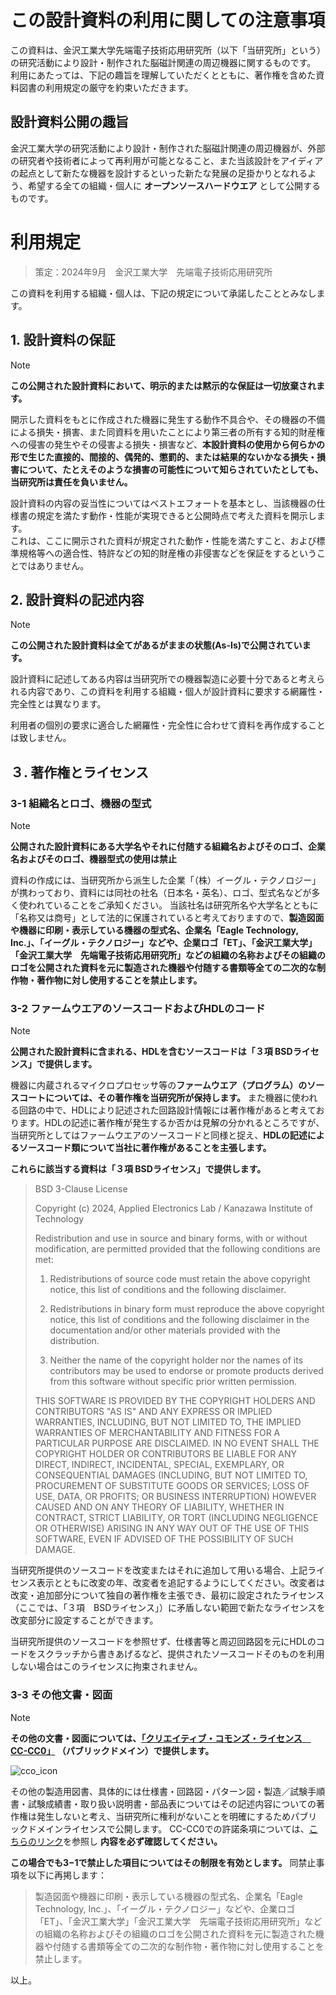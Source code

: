 # この設計資料の利用に関しての注意事項
この資料は、金沢工業大学先端電子技術応用研究所（以下「当研究所」という）の研究活動により設計・制作された脳磁計関連の周辺機器に関するものです。 </br>
利用にあたっては、下記の趣旨を理解していただくとともに、著作権を含めた資料図書の利用規定の厳守を約束いただきます。

## 設計資料公開の趣旨

金沢工業大学の研究活動により設計・制作された脳磁計関連の周辺機器が、外部の研究者や技術者によって再利用が可能となること、また当該設計をアイディアの起点として新たな機器を設計するといった新たな発展の足掛かりとなれるよう、希望する全ての組織・個人に **オープンソースハードウエア** として公開するものです。

# 利用規定
> 策定：2024年9月　金沢工業大学　先端電子技術応用研究所

この資料を利用する組織・個人は、下記の規定について承諾したこととみなします。

## 1. 設計資料の保証
> [!NOTE]
> **この公開された設計資料において、明示的または黙示的な保証は一切放棄されます。**

開示した資料をもとに作成された機器に発生する動作不具合や、その機器の不備による損失・損害、また同資料を用いたことにより第三者の所有する知的財産権への侵害の発生やその侵害よる損失・損害など、**本設計資料の使用から何らかの形で生じた直接的、間接的、偶発的、懲罰的、または結果的ないかなる損失・損害について、たとえそのような損害の可能性について知らされていたとしても、当研究所は責任を負いません。**

設計資料の内容の妥当性についてはベストエフォートを基本とし、当該機器の仕様書の規定を満たす動作・性能が実現できると公開時点で考えた資料を開示します。</br> これは、ここに開示された資料が規定された動作・性能を満たすこと、および標準規格等への適合性、特許などの知的財産権の非侵害などを保証をするということではありません。



## 2. 設計資料の記述内容
> [!NOTE]
> **この公開された設計資料は全てがあるがままの状態(As-Is)で公開されています。**

設計資料に記述してある内容は当研究所での機器製造に必要十分であると考えられる内容であり、この資料を利用する組織・個人が設計資料に要求する網羅性・完全性とは異なります。

利用者の個別の要求に適合した網羅性・完全性に合わせて資料を再作成することは致しません。

## ３. 著作権とライセンス

### 3-1 組織名とロゴ、機器の型式
> [!NOTE]
> **公開された設計資料にある大学名やそれに付随する組織名およびそのロゴ、企業名およびそのロゴ、機器型式の使用は禁止**

資料の作成には、当研究所から派生した企業「（株）イーグル・テクノロジー」が携わっており、資料には同社の社名（日本名・英名）、ロゴ、型式名などが多く使われていることをご承知ください。
当該社名は研究所名や大学名とともに「名称又は商号」として法的に保護されていると考えておりますので、**製造図面や機器に印刷・表示している機器の型式名、企業名「Eagle Technology, Inc.」、「イーグル・テクノロジー」などや、企業ロゴ「ET」、「金沢工業大学」「金沢工業大学　先端電子技術応用研究所」などの組織の名称およびその組織のロゴを公開された資料を元に製造された機器や付随する書類等全ての二次的な制作物・著作物に対し使用することを禁止します。**

### 3-2 ファームウエアのソースコードおよびHDLのコード
> [!NOTE]
> **公開された設計資料に含まれる、HDLを含むソースコードは「３項 BSDライセンス」で提供します。**

機器に内蔵されるマイクロプロセッサ等の**ファームウエア（プログラム）のソースコートについては、その著作権を当研究所が保持します。** また機器に使われる回路の中で、HDLにより記述された回路設計情報には著作権があると考えております。HDLの記述に著作権が発生するか否かは見解の分かれるところですが、当研究所としてはファームウエアのソースコードと同様と捉え、**HDLの記述によるソースコード類について当社に著作権があることを主張します。**

**これらに該当する資料は「３項 BSDライセンス」で提供します。**

> BSD 3-Clause License
>
>Copyright (c) 2024, Applied Electronics Lab / Kanazawa Institute of Technology
>
>Redistribution and use in source and binary forms, with or without
>modification, are permitted provided that the following conditions are met:
>
>1. Redistributions of source code must retain the above copyright notice, this
>   list of conditions and the following disclaimer.
>
>2. Redistributions in binary form must reproduce the above copyright notice,
>   this list of conditions and the following disclaimer in the documentation
>   and/or other materials provided with the distribution.
>
>3. Neither the name of the copyright holder nor the names of its
>   contributors may be used to endorse or promote products derived from
>   this software without specific prior written permission.
>
>THIS SOFTWARE IS PROVIDED BY THE COPYRIGHT HOLDERS AND CONTRIBUTORS "AS IS"
>AND ANY EXPRESS OR IMPLIED WARRANTIES, INCLUDING, BUT NOT LIMITED TO, THE
>IMPLIED WARRANTIES OF MERCHANTABILITY AND FITNESS FOR A PARTICULAR PURPOSE ARE
>DISCLAIMED. IN NO EVENT SHALL THE COPYRIGHT HOLDER OR CONTRIBUTORS BE LIABLE
>FOR ANY DIRECT, INDIRECT, INCIDENTAL, SPECIAL, EXEMPLARY, OR CONSEQUENTIAL
>DAMAGES (INCLUDING, BUT NOT LIMITED TO, PROCUREMENT OF SUBSTITUTE GOODS OR
>SERVICES; LOSS OF USE, DATA, OR PROFITS; OR BUSINESS INTERRUPTION) HOWEVER
>CAUSED AND ON ANY THEORY OF LIABILITY, WHETHER IN CONTRACT, STRICT LIABILITY,
>OR TORT (INCLUDING NEGLIGENCE OR OTHERWISE) ARISING IN ANY WAY OUT OF THE USE
>OF THIS SOFTWARE, EVEN IF ADVISED OF THE POSSIBILITY OF SUCH DAMAGE.

当研究所提供のソースコードを改変またはそれに追加して用いる場合、上記ライセンス表示とともに改変の年、改変者を追記するようにしてください。改変者は改変・追加部分について独自の著作権を主張でき、最初に設定されたライセンス（ここでは、「３項　BSDライセンス」）に矛盾しない範囲で新たなライセンスを改変部分に設定することができます。

当研究所提供のソースコードを参照せず、仕様書等と周辺回路図を元にHDLのコードをスクラッチから書きあげるなど、提供されたソースコードそのものを利用しない場合はこのライセンスに拘束されません。

### 3-3 その他文書・図面
> [!NOTE]
> **その他の文書・図面については、[「クリエイティブ・コモンズ・ライセンス　CC-CC0」](https://creativecommons.org/publicdomain/zero/1.0/) （パブリックドメイン）で提供します。**

![cco_icon](https://mirrors.creativecommons.org/presskit/buttons/88x31/png/cc-zero.png)

その他の製造用図書、具体的には仕様書・回路図・パターン図・製造／試験手順書・試験成績書・取り扱い説明書・部品表についてはその記述内容についての著作権は発生しないと考え、当研究所に権利がないことを明確にするためパブリックドメインライセンスで公開します。
CC-CC0での許諾条項については、[こちらのリンク](https://creativecommons.org/publicdomain/zero/1.0/legalcode.en)を参照し **内容を必ず確認してください。**﻿

**この場合でも3−1で禁止した項目についてはその制限を有効とします。**
同禁止事項を以下に再掲します：
>製造図面や機器に印刷・表示している機器の型式名、企業名「Eagle Technology, Inc.」、「イーグル・テクノロジー」などや、企業ロゴ「ET」、「金沢工業大学」「金沢工業大学　先端電子技術応用研究所」などの組織の名称およびその組織のロゴを公開された資料を元に製造された機器や付随する書類等全ての二次的な制作物・著作物に対し使用することを禁止します。

以上。
